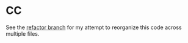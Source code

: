 # CC

See the [refactor branch](https://github.com/NatAug62/CC/tree/refactor) for my attempt to reorganize this code across multiple files.
